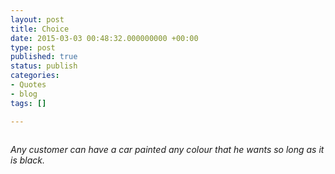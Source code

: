 ```yaml
---
layout: post
title: Choice
date: 2015-03-03 00:48:32.000000000 +00:00
type: post
published: true
status: publish
categories:
- Quotes
- blog
tags: []

---
```

<p><img src="{{ site.baseurl }}/images/model-t.jpg" alt="" /></p>
<p><i>Any customer can have a car painted any colour that he wants so long as it is black.</i></p>
